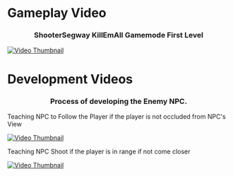# Gameplay Video 

<div>
  <h3 align="center"> ShooterSegway KillEmAll Gamemode First Level </h3>
  <a href="https://www.youtube.com/watch?v=6ajnpDWujsA"><img src="https://img.youtube.com/vi/6ajnpDWujsA/0.jpg" alt="Video Thumbnail"></a>
</div>

# Development Videos

<div>
  <h3 align="center"> Process of developing the Enemy NPC. </h3>
  
  <p> Teaching NPC to Follow the Player if the player is not occluded from NPC's View </p>  
  <a href="https://www.youtube.com/watch?v=6QzBiLXLpVc"><img src="https://img.youtube.com/vi/6QzBiLXLpVc/0.jpg" alt="Video Thumbnail"></a>

  <p> Teaching NPC Shoot if the player is in range if not come closer </p>
  <a href="https://www.youtube.com/watch?v=JUqj-FbyssM"><img src="https://img.youtube.com/vi/JUqj-FbyssM/0.jpg" alt="Video Thumbnail"></a>
</div>
